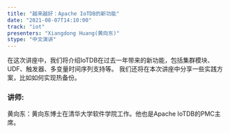 ```yaml
---
title: "越来越好：Apache IoTDB的新功能"
date: "2021-08-07T14:10:00" 
track: "iot"
presenters: "Xiangdong Huang(黄向东)"
stype: "中文演讲"
---
```

在这次讲座中，我们将介绍IoTDB在过去一年带来的新功能，包括集群模块、UDF、触发器、多变量时间序列支持等。
 我们还将在本次讲座中分享一些实践方案，比如如何实现热备份。
 ### 讲师: 
 黄向东：黄向东博士在清华大学软件学院工作。他也是Apache IoTDB的PMC主席。